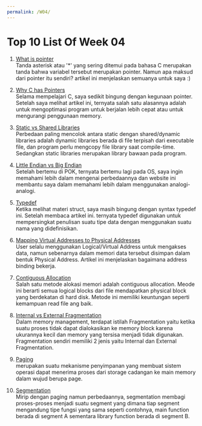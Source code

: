 ```yaml
---
permalink: /W04/
---
```


# Top 10 List Of Week 04

1. [What is pointer](https://www.guru99.com/c-pointers.html)<br>
Tanda asterisk atau '\*' yang sering ditemui pada bahasa C merupakan tanda bahwa variabel tersebut merupakan pointer. Namun apa maksud dari pointer itu sendiri? artikel ini menjelaskan semuanya untuk saya :) 

2. [Why C has Pointers](http://duramecho.com/ComputerInformation/WhyCPointers.html)<br>
Selama mempelajari C, saya sedikit bingung dengan kegunaan pointer. Setelah saya melihat artikel ini, ternyata salah satu alasannya adalah untuk mengoptimasi program untuk berjalan lebih cepat atau untuk mengurangi penggunaan memory.

3. [Static vs Shared Libraries](https://www.ismuniv.com/static-vs-shared-libraries/)<br>
Perbedaan paling mencolok antara static dengan shared/dynamic libraries adalah dynamic libraries berada di file terpisah dari executable file, dan program perlu mengcopy file library saat compile-time. Sedangkan static libraries merupakan library bawaan pada program.

4. [Little Endian vs Big Endian](https://betterexplained.com/articles/understanding-big-and-little-endian-byte-order/)<br>
Setelah bertemu di POK, ternyata bertemu lagi pada OS, saya ingin memahami lebih dalam mengenai perbedaannya dan website ini membantu saya dalam memahami lebih dalam menggunakan analogi-analogi.

5. [Typedef](https://www.duniailkom.com/tutorial-belajar-c-pengertian-typedef-dan-cara-penggunaan-typedef-struct/)<br>
Ketika melihat materi struct, saya masih bingung dengan syntax typedef ini. Setelah membaca artikel ini. ternyata typedef digunakan untuk mempersingkat penulisan suatu tipe data dengan menggunakan suatu nama yang didefinisikan.

6. [Mapping Virtual Addresses to Physical Addresses](https://www.geeksforgeeks.org/mapping-virtual-addresses-to-physical-addresses/)<br>
User selalu menggunakan Logical/Virtual Address untuk mengakses data, namun sebenarnya dalam memori data tersebut disimpan dalam bentuk Physical Address. Artikel ini menjelaskan bagaimana address binding bekerja.

7. [Contiguous Allocation](https://www.javatpoint.com/os-contiguous-allocation)<br>
Salah satu metode alokasi memori adalah contiguous allocation. Meode ini berarti semua logical blocks dari file mendapatkan physical block yang berdekatan di hard disk. Metode ini memiliki keuntungan seperti kemampuan read file ang baik.

8. [Internal vs External Fragmentation](https://www.geeksforgeeks.org/difference-between-internal-and-external-fragmentation/)<br>
Dalam memory management, terdapat istilah Fragmentation yaitu ketika suatu proses tidak dapat dialokasikan ke memory block karena ukurannya kecil dan memory yang tersisa menjadi tidak digunakan. Fragmentation sendiri memiliki 2 jenis yaitu Internal dan External Fragmentation.

9. [Paging](https://www.guru99.com/paging-in-operating-system.html)<br>
merupakan suatu mekanisme penyimpanan yang membuat sistem operasi dapat menerima proses dari storage cadangan ke main memory dalam wujud berupa page.

10. [Segmentation](https://www.javatpoint.com/os-segmentation)<br>
Mirip dengan paging namun perbedaannya, segmentation membagi proses-proses menjadi suatu segment yang dimana tiap segment mengandung tipe fungsi yang sama seperti contohnya, main function berada di segment A sementara library function berada di segment B. 
